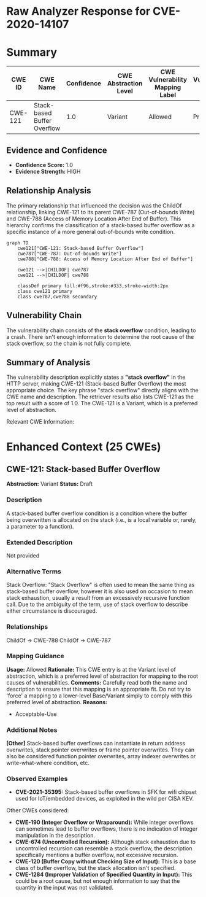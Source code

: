 # Raw Analyzer Response for CVE-2020-14107

# Summary
| CWE ID | CWE Name | Confidence | CWE Abstraction Level | CWE Vulnerability Mapping Label | CWE-Vulnerability Mapping Notes |
|---|---|---|---|---|---|
| CWE-121 | Stack-based Buffer Overflow | 1.0 | Variant | Allowed | Primary CWE |

## Evidence and Confidence

*   **Confidence Score:** 1.0
*   **Evidence Strength:** HIGH

## Relationship Analysis
The primary relationship that influenced the decision was the ChildOf relationship, linking CWE-121 to its parent CWE-787 (Out-of-bounds Write) and CWE-788 (Access of Memory Location After End of Buffer). This hierarchy confirms the classification of a stack-based buffer overflow as a specific instance of a more general out-of-bounds write condition.

```mermaid
graph TD
    cwe121["CWE-121: Stack-based Buffer Overflow"]
    cwe787["CWE-787: Out-of-bounds Write"]
    cwe788["CWE-788: Access of Memory Location After End of Buffer"]
    
    cwe121 -->|CHILDOF| cwe787
    cwe121 -->|CHILDOF| cwe788

    classDef primary fill:#f96,stroke:#333,stroke-width:2px
    class cwe121 primary
    class cwe787,cwe788 secondary
```

## Vulnerability Chain
The vulnerability chain consists of the **stack overflow** condition, leading to a crash. There isn't enough information to determine the root cause of the stack overflow, so the chain is not fully complete.

## Summary of Analysis
The vulnerability description explicitly states a **"stack overflow"** in the HTTP server, making CWE-121 (Stack-based Buffer Overflow) the most appropriate choice. The key phrase "stack overflow" directly aligns with the CWE name and description.
The retriever results also lists CWE-121 as the top result with a score of 1.0. The CWE-121 is a Variant, which is a preferred level of abstraction.

Relevant CWE Information:

# Enhanced Context (25 CWEs)

## CWE-121: Stack-based Buffer Overflow
**Abstraction:** Variant
**Status:** Draft

### Description
A stack-based buffer overflow condition is a condition where the buffer being overwritten is allocated on the stack (i.e., is a local variable or, rarely, a parameter to a function).

### Extended Description
Not provided

### Alternative Terms
Stack Overflow: "Stack Overflow" is often used to mean the same thing as stack-based buffer overflow, however it is also used on occasion to mean stack exhaustion, usually a result from an excessively recursive function call. Due to the ambiguity of the term, use of stack overflow to describe either circumstance is discouraged.

### Relationships
ChildOf -> CWE-788
ChildOf -> CWE-787

### Mapping Guidance
**Usage:** Allowed
**Rationale:** This CWE entry is at the Variant level of abstraction, which is a preferred level of abstraction for mapping to the root causes of vulnerabilities.
**Comments:** Carefully read both the name and description to ensure that this mapping is an appropriate fit. Do not try to 'force' a mapping to a lower-level Base/Variant simply to comply with this preferred level of abstraction.
**Reasons:**
- Acceptable-Use

### Additional Notes
**[Other]** Stack-based buffer overflows can instantiate in return address overwrites, stack pointer overwrites or frame pointer overwrites. They can also be considered function pointer overwrites, array indexer overwrites or write-what-where condition, etc.

### Observed Examples
- **CVE-2021-35395:** Stack-based buffer overflows in SFK for wifi chipset used for IoT/embedded devices, as exploited in the wild per CISA KEV.

Other CWEs considered:

*   **CWE-190 (Integer Overflow or Wraparound):** While integer overflows can sometimes lead to buffer overflows, there is no indication of integer manipulation in the description.
*   **CWE-674 (Uncontrolled Recursion):** Although stack exhaustion due to uncontrolled recursion can resemble a stack overflow, the description specifically mentions a buffer overflow, not excessive recursion.
*   **CWE-120 (Buffer Copy without Checking Size of Input):** This is a base class of buffer overflow, but the stack allocation isn't specified.
*   **CWE-1284 (Improper Validation of Specified Quantity in Input):** This could be a root cause, but not enough information to say that the quantity in the input was not validated.